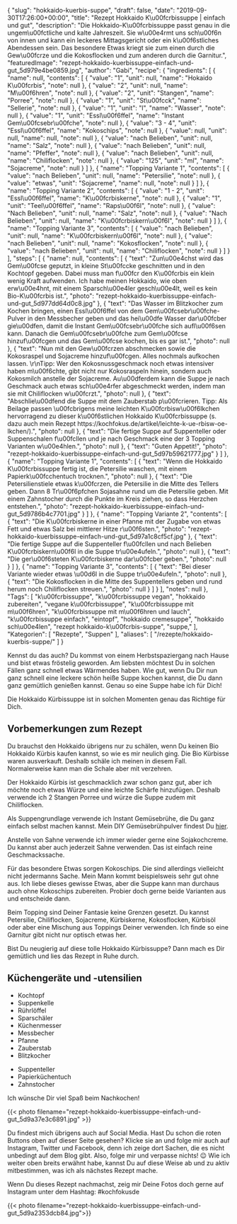 {
    "slug": "hokkaido-kuerbis-suppe",
    "draft": false,
    "date": "2019-09-30T17:26:00+00:00",
    "title": "Rezept Hokkaido K\u00fcrbissuppe | einfach und gut",
    "description": "Die Hokkaido-K\u00fcrbissuppe passt genau in die ungem\u00fctliche und kalte Jahreszeit. Sie w\u00e4rmt uns sch\u00f6n von innen und kann ein leckeres Mittagsgericht oder ein k\u00f6stliches Abendessen sein. Das besondere Etwas kriegt sie zum einen durch die Gew\u00fcrze und die Kokosflocken und zum anderen durch die Garnitur.",
    "featuredImage": "rezept-hokkaido-kuerbissuppe-einfach-und-gut_5d979e4be0859.jpg",
    "author": "Gabi",
    "recipe": {
        "ingredients": [
            {
                "name": null,
                "contents": [
                    {
                        "value": "1",
                        "unit": null,
                        "name": "Hokaido K\u00fcrbis",
                        "note": null
                    },
                    {
                        "value": "2",
                        "unit": null,
                        "name": "M\u00f6hren",
                        "note": null
                    },
                    {
                        "value": "2",
                        "unit": "Stangen",
                        "name": "Porree",
                        "note": null
                    },
                    {
                        "value": "1",
                        "unit": "St\u00fcck",
                        "name": "Sellerie",
                        "note": null
                    },
                    {
                        "value": "1",
                        "unit": "l",
                        "name": "Wasser",
                        "note": null
                    },
                    {
                        "value": "1",
                        "unit": "Essl\u00f6ffel",
                        "name": "Instant Gem\u00fcsebr\u00fche",
                        "note": null
                    },
                    {
                        "value": "3 - 4",
                        "unit": "Essl\u00f6ffel",
                        "name": "Kokoschips",
                        "note": null
                    },
                    {
                        "value": null,
                        "unit": null,
                        "name": null,
                        "note": null
                    },
                    {
                        "value": "nach Belieben",
                        "unit": null,
                        "name": "Salz",
                        "note": null
                    },
                    {
                        "value": "nach Belieben",
                        "unit": null,
                        "name": "Pfeffer",
                        "note": null
                    },
                    {
                        "value": "nach Belieben",
                        "unit": null,
                        "name": "Chiliflocken",
                        "note": null
                    },
                    {
                        "value": "125",
                        "unit": "ml",
                        "name": "Sojacreme",
                        "note": null
                    }
                ]
            },
            {
                "name": "Topping Variante 1",
                "contents": [
                    {
                        "value": "nach Belieben",
                        "unit": null,
                        "name": "Petersilie",
                        "note": null
                    },
                    {
                        "value": "etwas",
                        "unit": "Sojacreme",
                        "name": null,
                        "note": null
                    }
                ]
            },
            {
                "name": "Topping Variante 2",
                "contents": [
                    {
                        "value": "1 - 2",
                        "unit": "Essl\u00f6ffel",
                        "name": "K\u00fcrbiskerne",
                        "note": null
                    },
                    {
                        "value": "1",
                        "unit": "Teel\u00f6ffel",
                        "name": "Raps\u00f6l",
                        "note": null
                    },
                    {
                        "value": "Nach Belieben",
                        "unit": null,
                        "name": "Salz",
                        "note": null
                    },
                    {
                        "value": "Nach Belieben",
                        "unit": null,
                        "name": "K\u00fcrbiskern\u00f6l",
                        "note": null
                    }
                ]
            },
            {
                "name": "Topping Variante 3",
                "contents": [
                    {
                        "value": "nach Belieben",
                        "unit": null,
                        "name": "K\u00fcrbiskern\u00f6l",
                        "note": null
                    },
                    {
                        "value": "nach Belieben",
                        "unit": null,
                        "name": "Kokosflocken",
                        "note": null
                    },
                    {
                        "value": "nach Belieben",
                        "unit": null,
                        "name": "Chiliflocken",
                        "note": null
                    }
                ]
            }
        ],
        "steps": [
            {
                "name": null,
                "contents": [
                    {
                        "text": "Zun\u00e4chst wird das Gem\u00fcse geputzt, in kleine St\u00fccke geschnitten und in den Kochtopf gegeben. Dabei muss man f\u00fcr den K\u00fcrbis ein klein wenig Kraft aufwenden. Ich habe meinen Hokkaido, wie oben erw\u00e4hnt, mit einem Sparsch\u00e4ler gesch\u00e4lt, weil es kein Bio-K\u00fcrbis ist.",
                        "photo": "rezept-hokkaido-kuerbissuppe-einfach-und-gut_5d977dd64d0c8.jpg"
                    },
                    {
                        "text": "Das Wasser im Blitzkocher zum Kochen bringen, einen Essl\u00f6ffel von dem Gem\u00fcsebr\u00fche-Pulver in den Messbecher geben und das hei\u00dfe Wasser dar\u00fcber gie\u00dfen, damit die Instant Gem\u00fcsebr\u00fche sich aufl\u00f6sen kann. Danach die Gem\u00fcsebr\u00fche zum Gem\u00fcse hinzuf\u00fcgen und das Gem\u00fcse kochen, bis es gar ist.",
                        "photo": null
                    },
                    {
                        "text": "Nun mit den Gew\u00fcrzen abschmecken sowie die Kokosraspel und Sojacreme hinzuf\u00fcgen. Alles nochmals aufkochen lassen. \r\nTipp: Wer den Kokosnussgeschmack noch etwas intensiver haben m\u00f6chte, gibt nicht nur Kokosraspeln hinein, sondern auch Kokosmilch anstelle der Sojacreme. Au\u00dferdem kann die Suppe je nach Geschmack auch etwas sch\u00e4rfer abgeschmeckt werden, indem man sie mit Chiliflocken w\u00fcrzt.",
                        "photo": null
                    },
                    {
                        "text": "Abschlie\u00dfend die Suppe mit dem Zauberstab p\u00fcrieren. Tipp: Als Beilage passen \u00fcbrigens meine leichten K\u00fcrbisw\u00f6lkchen hervorragend zu dieser k\u00f6stlichen Hokkaido K\u00fcrbissuppe (s. dazu auch mein Rezept https:\/\/kochfokus.de\/artikel\/leichte-k-ue-rbisw-oe-lkchen\/).",
                        "photo": null
                    },
                    {
                        "text": "Die fertige Suppe auf Suppenteller oder Suppenschalen f\u00fcllen und je nach Geschmack eine der 3 Topping Varianten w\u00e4hlen.",
                        "photo": null
                    },
                    {
                        "text": "Guten Appetit!",
                        "photo": "rezept-hokkaido-kuerbissuppe-einfach-und-gut_5d97b59621777.jpg"
                    }
                ]
            },
            {
                "name": "Topping Variante 1",
                "contents": [
                    {
                        "text": "Wenn die Hokkaido K\u00fcrbissuppe fertig ist, die Petersilie waschen, mit einem Papierk\u00fcchentuch trocknen.",
                        "photo": null
                    },
                    {
                        "text": "Die Petersilienstiele etwas k\u00fcrzen, die Petersilie in die Mitte des Tellers geben. Dann 8 Tr\u00f6pfchen Sojasahne rund um die Petersilie geben. Mit einem Zahnstocher durch die Punkte im Kreis ziehen, so dass Herzchen entstehen.",
                        "photo": "rezept-hokkaido-kuerbissuppe-einfach-und-gut_5d9786b4c7701.jpg"
                    }
                ]
            },
            {
                "name": "Topping Variante 2",
                "contents": [
                    {
                        "text": "Die K\u00fcrbiskerne in einer Pfanne mit der Zugabe von etwas Fett und etwas Salz bei mittlerer Hitze r\u00f6sten.",
                        "photo": "rezept-hokkaido-kuerbissuppe-einfach-und-gut_5d97a1c8cf5cf.jpg"
                    },
                    {
                        "text": "Die fertige Suppe auf die Suppenteller f\u00fcllen und nach Belieben K\u00fcrbiskern\u00f6l in die Suppe tr\u00e4ufeln.",
                        "photo": null
                    },
                    {
                        "text": "Die ger\u00f6steten K\u00fcrbiskerne dar\u00fcber geben.",
                        "photo": null
                    }
                ]
            },
            {
                "name": "Topping Variante 3",
                "contents": [
                    {
                        "text": "Bei dieser Variante wieder etwas \u00d6l in die Suppe tr\u00e4ufeln.",
                        "photo": null
                    },
                    {
                        "text": "Die Kokosflocken in die Mitte des Suppentellers geben und rund herum noch Chiliflocken streuen.",
                        "photo": null
                    }
                ]
            }
        ],
        "notes": null
    },
    "Tags": [
        "k\u00fcrbissuppe",
        "k\u00fcrbissuppe vegan",
        "hokkaido zubereiten",
        "vegane k\u00fcrbissuppe",
        "k\u00fcrbissuppe mit m\u00f6hren",
        "k\u00fcrbissuppe mit m\u00f6hren und lauch",
        "k\u00fcrbissuppe einfach",
        "eintopf",
        "hokkaido cremesuppe",
        "hokkaido sch\u00e4len",
        "rezept hokkaido-k\u00fcrbis-suppe",
        "suppe,"
    ],
    "Kategorien": [
        "Rezepte",
        "Suppen"
    ],
    "aliases": [
        "\/rezepte\/hokkaido-kuerbis-suppe\/"
    ]
}

Kennst du das auch? Du kommst von einem Herbstspaziergang nach Hause und bist etwas fröstelig geworden. Am liebsten möchtest Du in solchen Fällen ganz schnell etwas Wärmendes haben. Wie gut, wenn Du Dir nun ganz schnell eine leckere schön heiße Suppe kochen kannst, die Du dann ganz gemütlich genießen kannst. Genau so eine Suppe habe ich für Dich!

Die Hokkaido Kürbissuppe ist in solchen Momenten genau das Richtige für Dich.

## Vorbemerkungen zum Rezept

Du brauchst den Hokkaido übrigens nur zu schälen, wenn Du keinen Bio Hokkaido Kürbis kaufen kannst, so wie es mir neulich ging. Die Bio Kürbisse waren ausverkauft. Deshalb schäle ich meinen in diesem Fall. Normalerweise kann man die Schale aber mit verzehren.

Der Hokkaido Kürbis ist geschmacklich zwar schon ganz gut, aber ich möchte noch etwas Würze und eine leichte Schärfe hinzufügen. Deshalb verwende ich 2 Stangen Porree und würze die Suppe zudem mit Chiliflocken.

Als Suppengrundlage verwende ich Instant Gemüsebrühe, die Du ganz einfach selbst machen kannst. Mein DIY Gemüsebrühpulver findest Du [hier](https://kochfokus.de/artikel/do-it-yourself-gemuesebruehepulver/ "hier").

Anstelle von Sahne verwende ich immer wieder gerne eine Sojakochcreme. Du kannst aber auch jederzeit Sahne verwenden. Das ist einfach reine Geschmackssache.

Für das besondere Etwas sorgen Kokoschips. Die sind allerdings vielleicht nicht jedermanns Sache. Mein Mann kommt beispielsweis sehr gut ohne aus. Ich liebe dieses gewisse Etwas, aber die Suppe kann man durchaus auch ohne Kokoschips zubereiten. Probier doch gerne beide Varianten aus und entscheide dann.

Beim Topping sind Deiner Fantasie keine Grenzen gesetzt. Du kannst Petersilie, Chiliflocken, Sojacreme, Kürbiskerne, Kokosflocken, Kürbisöl oder aber eine Mischung aus Toppings Deiner verwenden. Ich finde so eine Garnitur gibt nicht nur optisch etwas her.

Bist Du neugierig auf diese tolle Hokkaido Kürbissuppe? Dann mach es Dir gemütlich und lies das Rezept in Ruhe durch.



## Küchengeräte und -utensilien

 * Kochtopf
 * Suppenkelle
 * Rührlöffel
 * Sparschäler
 * Küchenmesser
 * Messbecher
 * Pfanne
 * Zauberstab
 * Blitzkocher
 - Suppenteller
 - Papierküchentuch
 - Zahnstocher



Ich wünsche Dir viel Spaß beim Nachkochen!

{{< photo filename="rezept-hokkaido-kuerbissuppe-einfach-und-gut_5d9a37e3c6891.jpg" >}}

Du findest mich übrigens auch auf Social Media. Hast Du schon die roten Buttons oben auf dieser Seite gesehen? Klicke sie an und folge mir auch auf Instagram, Twitter und Facebook, denn ich zeige dort Sachen, die es nicht unbedingt auf dem Blog gibt. Also, folge mir und verpasse nichts! 😉 Wie ich weiter oben breits erwähnt habe, kannst Du auf diese Weise ab und zu aktiv mitbestimmen, was ich als nächstes Rezept mache.

Wenn Du dieses Rezept nachmachst, zeig mir Deine Fotos doch gerne auf Instagram unter dem Hashtag: #kochfokusde

{{< photo filename="rezept-hokkaido-kuerbissuppe-einfach-und-gut_5d9a2353dcb84.jpg">}}